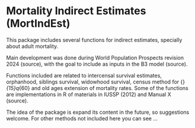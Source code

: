 # Mortality Indirect Estimates (MortIndEst)

This package includes several functions for indirect estimates, specially about adult mortality.

Main development was done during World Population Prospects revision 2024 (source), with the goal to include as inputs in the B3 model (source).

Functions included are related to intercensal survival estimates, orphanhood, siblings survival, widowhood survival, census method for {}_{15}q_{60} and old ages extension of mortality rates. Some of the functions are implementations in R of materials in IUSSP (2012) and Manual X (source).

The idea of the package is expand its content in the future, so suggestions welcome. For other methods not included here you can see ...
